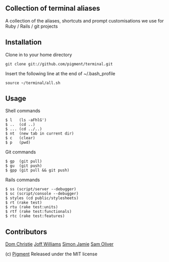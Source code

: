 Collection of terminal aliases
------------------------------

A collection of the aliases, shortcuts and prompt customisations we use for Ruby / Rails / git projects

Installation
------------

Clone in to your home directory
    
    git clone git://github.com/pigment/terminal.git

Insert the following line at the end of ~/.bash_profile
    
    source ~/terminal/all.sh

Usage
-----

Shell commands

    $ l   (ls -aFhlG')
    $ ..  (cd ..)
    $ ... (cd ../..)
    $ nt  (new tab in current dir)
    $ c   (clear)
    $ p   (pwd)
    
Git commands

    $ gp  (git pull)
    $ gu  (git push)
    $ gpp (git pull && git push)
    
Rails commands

    $ ss (script/server --debugger)
    $ sc (script/console --debugger)
    $ styles (cd public/stylesheets)
    $ rt (rake test)
    $ rtu (rake test:units)
    $ rtf (rake test:functionals)
    $ rtc (rake test:features)

Contributors
------------

[Dom Christie](http://github.com/bonanza9)
[Joff Williams](http://github.com/joffw)
[Simon Jamie](http://github.com/fingermouse)
[Sam Oliver](http://github.com/samoli)

(c) [Pigment](http://www.thinkpigment.com) Released under the MIT license
    
